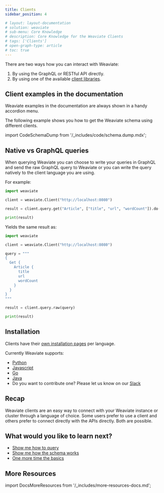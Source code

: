 ```yaml
---
title: Clients
sidebar_position: 4

# layout: layout-documentation
# solution: weaviate
# sub-menu: Core Knowledge
# description: Core Knowledge for the Weaviate Clients
# tags: ['Clients']
# open-graph-type: article
# toc: true
---
```


There are two ways how you can interact with Weaviate:

1. By using the GraphQL or RESTful API directly.
2. By using one of the available [client libraries](../client-libraries/index.md).

<!-- TODO - I think this whole page should be merged into client-libraries, or move to Guides: Essential (JPH). This is not really about any theory or concepts, it's more about how to use a client library -->
## Client examples in the documentation

Weaviate examples in the documentation are always shown in a handy accordion menu.

The following example shows you how to get the Weaviate schema using different clients.

import CodeSchemaDump from '/_includes/code/schema.dump.mdx';

<CodeSchemaDump />

## Native vs GraphQL queries

When querying Weaviate you can choose to write your queries in GraphQL and send the raw GraphQL query to Weaviate or you can write the query natively to the client language you are using.

For example:

```python
import weaviate

client = weaviate.Client("http://localhost:8080")

result = client.query.get("Article", ["title", "url", "wordCount"]).do()

print(result)
```

Yields the same result as:

```python
import weaviate

client = weaviate.Client("http://localhost:8080")

query = """
{
  Get {
    Article {
      title
      url
      wordCount
    }
  }
}
"""

result = client.query.raw(query)

print(result)
```

## Installation

Clients have their [own installation pages](/docs/weaviate/client-libraries/index.md) per language.

Currently Weaviate supports:

- [Python](/docs/weaviate/client-libraries/python.md)
- [Javascript](/docs/weaviate/client-libraries/javascript.md)
- [Go](/docs/weaviate/client-libraries/go.md)
- [Java](/docs/weaviate/client-libraries/java.md)
- Do you want to contribute one? Please let us know on our [Slack](https://join.slack.com/t/weaviate/shared_invite/zt-goaoifjr-o8FuVz9b1HLzhlUfyfddhw)

## Recap

Weaviate clients are an easy way to connect with your Weaviate instance or cluster through a language of choice. Some users prefer to use a client and others prefer to connect directly with the APIs directly. Both are possible.

## What would you like to learn next?

- [Show me how to query](../getting-started/query.md)
- [Show me how the schema works](/docs/weaviate/getting-started/schema.md)
- [One more time the basics](./basics.md)

## More Resources

import DocsMoreResources from '/_includes/more-resources-docs.md';

<DocsMoreResources />
